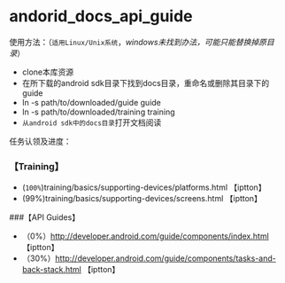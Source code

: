 andorid_docs_api_guide 
======================

使用方法：（`适用Linux/Unix系统`，*windows未找到办法，可能只能替换掉原目录*）

* clone本库资源
* 在所下载的android sdk目录下找到docs目录，重命名或删除其目录下的guide
* ln -s path/to/downloaded/guide guide
* ln -s path/to/downloaded/training training
* `从android sdk中的docs目录`打开文档阅读


任务认领及进度：
### 【Training】
* (`100%`)training/basics/supporting-devices/platforms.html 【iptton】
* (99%)training/basics/supporting-devices/screens.html 【iptton】

###【API Guides】
* （0%）http://developer.android.com/guide/components/index.html 【iptton】
* （30%）http://developer.android.com/guide/components/tasks-and-back-stack.html 【iptton】